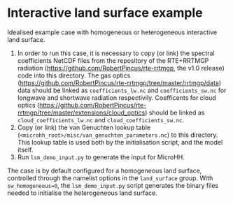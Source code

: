 # Interactive land surface example

Idealised example case with homogeneous or heterogeneous interactive land surface.

1. In order to run this case, it is necessary to copy (or link) the spectral coefficients NetCDF files from the repository of the RTE+RRTMGP radiation (https://github.com/RobertPincus/rte-rrtmgp, the v1.0 release) code into this directory. The gas optics (https://github.com/RobertPincus/rte-rrtmgp/tree/master/rrtmgp/data) data should be linked as `coefficients_lw.nc` and `coefficients_sw.nc` for longwave and shortwave radiation respectivily. Coefficents for cloud optics (https://github.com/RobertPincus/rte-rrtmgp/tree/master/extensions/cloud_optics) should be linked as `cloud_coefficients_lw.nc` and `cloud_coefficients_sw.nc`.
2. Copy (or link) the van Genuchten lookup table (`<microhh_root>/misc/van_genuchten_parameters.nc`) to this directory. This lookup table is used both by the initialisation script, and the model itself.
3. Run `lsm_demo_input.py` to generate the input for MicroHH.

The case is by default configured for a homogeneous land surface, controlled through the namelist options in the `land_surface` group. With `sw_homogeneous=0`, the `lsm_demo_input.py` script generates the binary files needed to initialise the heterogeneous land surface.
